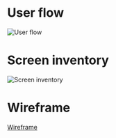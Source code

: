 # User flow
![User flow](https://www.lucidchart.com/publicSegments/view/1d0b2ce2-581f-425e-8f5e-f25e505a23b0/image.png)

# Screen inventory
![Screen inventory](https://www.lucidchart.com/publicSegments/view/a3691bf8-2d72-47cc-9590-f4824bcbeb8a/image.png)

# Wireframe
[Wireframe](https://gracebodur.github.io/start-small-wireframe/)

